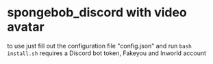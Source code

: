 # spongebob_discord with video avatar
to use just fill out the configuration file "config.json" and run 
```bash install.sh```
requires a Discord bot token, Fakeyou and Inworld account
